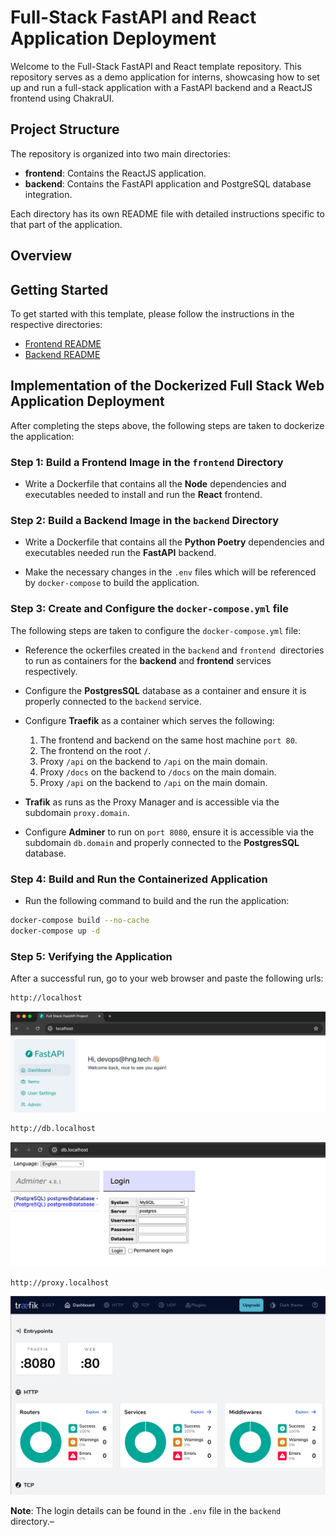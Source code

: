 # Full-Stack FastAPI and React Application Deployment

Welcome to the Full-Stack FastAPI and React template repository. This repository serves as a demo application for interns, showcasing how to set up and run a full-stack application with a FastAPI backend and a ReactJS frontend using ChakraUI.

## Project Structure

The repository is organized into two main directories:

- **frontend**: Contains the ReactJS application.
- **backend**: Contains the FastAPI application and PostgreSQL database integration.

Each directory has its own README file with detailed instructions specific to that part of the application.

## Overview



## Getting Started

To get started with this template, please follow the instructions in the respective directories:

- [Frontend README](./frontend/README.md)
- [Backend README](./backend/README.md)


## Implementation of the Dockerized Full Stack Web Application Deployment

After completing the steps above, the following steps are taken to dockerize the application:

### Step 1: Build a Frontend Image in the `frontend` Directory

- Write a Dockerfile that contains all the **Node** dependencies and executables needed to install and run the **React** frontend.

### Step 2: Build a Backend Image in the `backend` Directory

- Write a Dockerfile that contains all the **Python Poetry** dependencies and executables needed run the **FastAPI** backend.

- Make the necessary changes in the `.env` files which will be referenced by `docker-compose` to build the application.

### Step 3: Create and Configure the `docker-compose.yml` file

The following steps are taken to configure the `docker-compose.yml` file:

- Reference the ockerfiles created in the `backend` and `frontend `directories to run as containers for the **backend** and **frontend** services respectively.

- Configure the **PostgresSQL** database as a container and ensure it is properly connected to the `backend` service.

- Configure **Traefik** as a container which serves the following:
    1. The frontend and backend on the same host machine `port 80`.
    2. The frontend on the root `/`.
    3. Proxy `/api` on the backend to `/api` on the main domain.
    4. Proxy `/docs` on the backend to `/docs` on the main domain.
    5. Proxy `/api` on the backend to `/api` on the main domain.

- **Trafik** as runs as the Proxy Manager and is accessible via the subdomain `proxy.domain`.

- Configure **Adminer** to run on `port 8080`, ensure it is accessible via the subdomain `db.domain` and properly connected to the **PostgresSQL** database.

### Step 4: Build and Run the Containerized Application

- Run the following command to build and the run the application:

```sh
docker-compose build --no-cache
docker-compose up -d
```

### Step 5: Verifying the Application

After a successful run, go to your web browser and paste the following urls:

```sh
http://localhost
```

![localhost](./images/localhost.png)

```sh
http://db.localhost
```

![db.localhost](./images/db.localhost.png)

```sh
http://proxy.localhost
```

![proxy.localhost](./images/proxy.localhost.png)

**Note**: The login details can be found in the `.env` file in the `backend` directory.–
